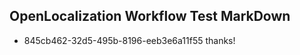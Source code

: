 ## OpenLocalization Workflow Test MarkDown

* 845cb462-32d5-495b-8196-eeb3e6a11f55 
thanks!



<!--HONumber=Feb16_HO3-->

